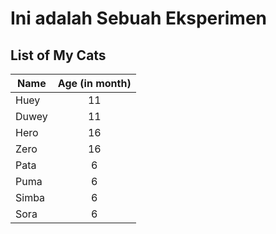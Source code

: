 # **Ini adalah Sebuah Eksperimen**

## List of My Cats

| Name | Age (in month) | 
|-----------|:-----------:|
| Huey | 11 |
| Duwey | 11 |
| Hero | 16 |
| Zero | 16 |
| Pata | 6 |
| Puma | 6 |
| Simba | 6 |
| Sora | 6 |
